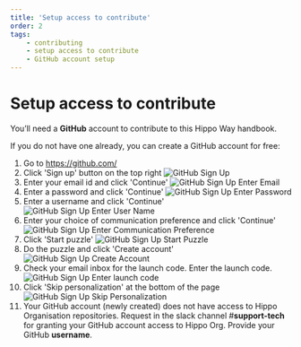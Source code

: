 ```yaml
---
title: 'Setup access to contribute'
order: 2
tags: 
    - contributing
    - setup access to contribute
    - GitHub account setup
---
```


# Setup access to contribute

You’ll need a **GitHub** account to contribute to this Hippo Way handbook.

If you do not have one already, you can create a GitHub account for free: 

1. Go to https://github.com/
2. Click 'Sign up' button on the top right
   ![GitHub Sign Up](/images/GitHub_SignUp.png)
3. Enter your email id and click 'Continue'
   ![GitHub Sign Up Enter Email ](/images/GitHub_SignUp_Email.png)
4. Enter a password and click 'Continue'
   ![GitHub Sign Up Enter Password ](/images/GitHub_SignUp_Password.png)
5. Enter a username and click 'Continue'
   ![GitHub Sign Up Enter User Name ](/images/GitHub_SignUp_UserName.png)
6. Enter your choice of communication preference and click 'Continue'
   ![GitHub Sign Up Enter Communication Preference ](/images/GitHub_SignUp_ComPref.png)
7. Click 'Start puzzle'
   ![GitHub Sign Up Start Puzzle ](/images/GitHub_SignUp_StartPuzzle.png)
8. Do the puzzle and click 'Create account'
   ![GitHub Sign Up Create Account ](/images/GitHub_SignUp_CreateAccount.png)
9. Check your email inbox for the launch code. Enter the launch code.
   ![GitHub Sign Up Enter launch code ](/images/GitHub_SignUp_LaunchCode.png)
10. Click 'Skip personalization' at the bottom of the page
   ![GitHub Sign Up Skip Personalization ](/images/GitHub_SignUp_SkipPersonalization.png)
11. Your GitHub account (newly created) does not have access to Hippo Organisation repositories. Request in the slack channel #**support-tech** for granting your GitHub account access to Hippo Org. Provide your GitHub **username**.